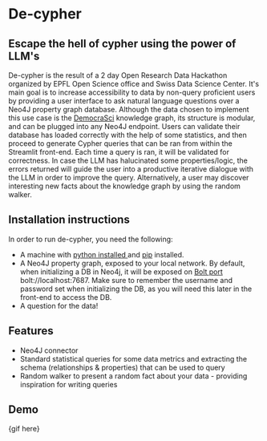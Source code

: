 # De-cypher
## Escape the hell of cypher using the power of LLM's

De-cypher is the result of a 2 day Open Research Data Hackathon organized by EPFL Open Science office and Swiss Data Science Center. It's main goal is to increase accessibility to data by non-query proficient users by providing a user interface to ask natural language questions over a Neo4J property graph database.
Although the data chosen to implement this use case is the [DemocraSci](https://zenodo.org/records/13920293) knowledge graph, its structure is modular, and can be plugged into any Neo4J endpoint. Users can validate their database has loaded correctly with the help of some statistics, and then proceed to generate Cypher queries that can be ran from within the Streamlit front-end.
Each time a query is ran, it will be validated for correctness. In case the LLM has halucinated some properties/logic, the errors returned will guide the user into a productive iterative dialogue with the LLM in order to improve the query.
Alternatively, a user may discover interesting new facts about the knowledge graph by using the random walker.

## Installation instructions

In order to run de-cypher, you need the following:
- A machine with [python installed ](https://realpython.com/installing-python/) and [pip](https://pypi.org/project/pip/) installed.
- A Neo4J property graph, exposed to your local network. By default, when initializing a DB in Neo4j, it will be exposed on [Bolt port](https://neo4j.com/docs/operations-manual/current/configuration/connectors/) bolt://localhost:7687. Make sure to remember the username and password set when initializing the DB, as you will need this later in the front-end to access the DB.
- A question for the data!

## Features
- Neo4J connector
- Standard statistical queries for some data metrics and extracting the schema (relationships & properties) that can be used to query
- Random walker to present a random fact about your data - providing inspiration for writing queries

## Demo
{gif here}

